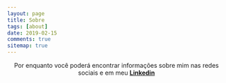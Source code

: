 ```yaml
---
layout: page
title: Sobre
tags: [about]
date: 2019-02-15
comments: true
sitemap: true
---
```


<center>Por enquanto você poderá encontrar informações sobre mim nas redes sociais e em meu <a href="https://www.linkedin.com/in/felipetavaresmelo/"><b>Linkedin</b></a></center>